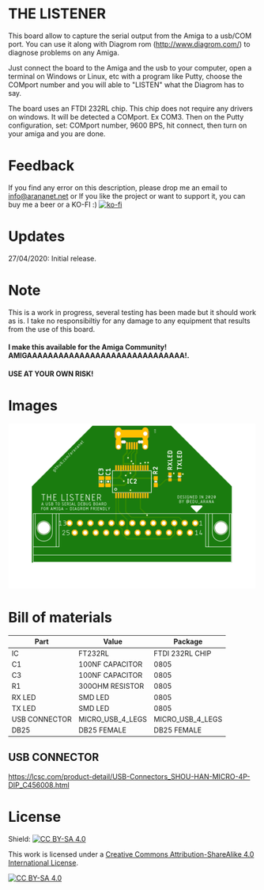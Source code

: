 # THE LISTENER

This board allow to capture the serial output from the Amiga to a usb/COM port. You can use it along with Diagrom rom (http://www.diagrom.com/) to diagnose problems on any Amiga.

Just connect the board to the Amiga and the usb to your computer, open a terminal on Windows or Linux, etc with a program like Putty, choose the COMport number and you will able to "LISTEN" what the Diagrom has to say.

The board uses an FTDI 232RL chip. This chip does not require any drivers on windows. It will be detected a COMport. Ex COM3. Then on the Putty configuration, set: COMport number, 9600 BPS, hit connect, then turn on your amiga and you are done.

# Feedback

If you find any error on this description, please drop me an email to info@arananet.net or If you like the project or want to support it, you can buy me a beer or a KO-FI :) 
[![ko-fi](https://www.ko-fi.com/img/githubbutton_sm.svg)](https://ko-fi.com/H2H51MPWG)

# Updates

27/04/2020: Initial release.

# Note

This is a work in progress, several testing has been made but it should work as is. I take no responsibiltiy for any damage to any equipment that results from the use of this board.

#### I make this available for the Amiga Community! AMIGAAAAAAAAAAAAAAAAAAAAAAAAAAAAAA!.

#### USE AT YOUR OWN RISK!

# Images

<img src="https://github.com/arananet/thelistener/blob/master/img/amiftdi_top.png?raw=true" width="500">

# Bill of materials

| Part          | Value                          | Package                        |
| ------------- | ------------------------------ | ------------------------------ |          
| IC        		| FT232RL                        | FTDI 232RL CHIP                |
| C1        		| 100NF CAPACITOR                | 0805                           |
| C3            | 100NF CAPACITOR                | 0805                           |
| R1        		| 300OHM RESISTOR                | 0805                           |
| RX LED        | SMD LED                        | 0805                           |
| TX LED     		| SMD LED                        | 0805                           |
| USB CONNECTOR | MICRO_USB_4_LEGS               | MICRO_USB_4_LEGS               |
| DB25          | DB25 FEMALE                    | DB25 FEMALE                    |

## USB CONNECTOR

https://lcsc.com/product-detail/USB-Connectors_SHOU-HAN-MICRO-4P-DIP_C456008.html

# License

Shield: [![CC BY-SA 4.0][cc-by-sa-shield]][cc-by-sa]

This work is licensed under a [Creative Commons Attribution-ShareAlike 4.0
International License][cc-by-sa].

[![CC BY-SA 4.0][cc-by-sa-image]][cc-by-sa]

[cc-by-sa]: http://creativecommons.org/licenses/by-sa/4.0/
[cc-by-sa-image]: https://licensebuttons.net/l/by-sa/4.0/88x31.png
[cc-by-sa-shield]: https://img.shields.io/badge/License-CC%20BY--SA%204.0-lightgrey.svg

